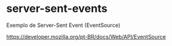 # server-sent-events
Exemplo de Server-Sent Event (EventSource)

https://developer.mozilla.org/pt-BR/docs/Web/API/EventSource
